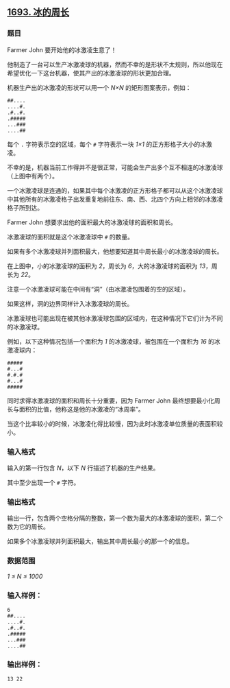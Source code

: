 ## [1693. 冰的周长](https://www.acwing.com/problem/content/1695/)

### 题目

Farmer John 要开始他的冰激凌生意了！

他制造了一台可以生产冰激凌球的机器，然而不幸的是形状不太规则，所以他现在希望优化一下这台机器，使其产出的冰激凌球的形状更加合理。

机器生产出的冰激凌的形状可以用一个 *N×N* 的矩形图案表示，例如：

```
##....
....#.
.#..#.
.#####
...###
....##
```

每个 `.` 字符表示空的区域，每个 `#` 字符表示一块 *1×1* 的正方形格子大小的冰激凌。

不幸的是，机器当前工作得并不是很正常，可能会生产出多个互不相连的冰激凌球（上图中有两个）。

一个冰激凌球是连通的，如果其中每个冰激凌的正方形格子都可以从这个冰激凌球中其他所有的冰激凌格子出发重复地前往东、南、西、北四个方向上相邻的冰激凌格子所到达。

Farmer John 想要求出他的面积最大的冰激凌球的面积和周长。

冰激凌球的面积就是这个冰激凌球中 `#` 的数量。

如果有多个冰激凌球并列面积最大，他想要知道其中周长最小的冰激凌球的周长。

在上图中，小的冰激凌球的面积为 *2*，周长为 *6*，大的冰激凌球的面积为 *13*，周长为 *22*。

注意一个冰激凌球可能在中间有“洞”（由冰激凌包围着的空的区域）。

如果这样，洞的边界同样计入冰激凌球的周长。

冰激凌球也可能出现在被其他冰激凌球包围的区域内，在这种情况下它们计为不同的冰激凌球。

例如，以下这种情况包括一个面积为 *1* 的冰激凌球，被包围在一个面积为 *16* 的冰激凌球内：

```
#####
#...#
#.#.#
#...#
#####
```

同时求得冰激凌球的面积和周长十分重要，因为 Farmer John 最终想要最小化周长与面积的比值，他称这是他的冰激凌的“冰周率”。

当这个比率较小的时候，冰激凌化得比较慢，因为此时冰激凌单位质量的表面积较小。

### 输入格式

输入的第一行包含 *N*，以下 *N* 行描述了机器的生产结果。

其中至少出现一个 `#` 字符。

### 输出格式

输出一行，包含两个空格分隔的整数，第一个数为最大的冰激凌球的面积，第二个数为它的周长。

如果多个冰激凌球并列面积最大，输出其中周长最小的那一个的信息。

### 数据范围

*1 ≤ N ≤ 1000*

### 输入样例：

```
6
##....
....#.
.#..#.
.#####
...###
....##
```

### 输出样例：

```
13 22
```
